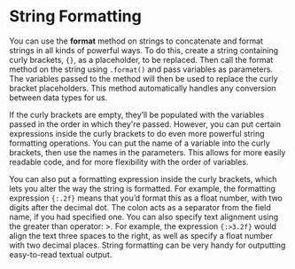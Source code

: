 # String Formatting

You can use the **format** method on strings to concatenate and format strings in all kinds of powerful ways. To do this, create a string containing curly brackets, `{}`, as a placeholder, to be replaced. Then call the format method on the string using `.format()` and pass variables as parameters. The variables passed to the method will then be used to replace the curly bracket placeholders. This method automatically handles any conversion between data types for us. 

If the curly brackets are empty, they’ll be populated with the variables passed in the order in which they're passed. However, you can put certain expressions inside the curly brackets to do even more powerful string formatting operations. You can put the name of a variable into the curly brackets, then use the names in the parameters. This allows for more easily readable code, and for more flexibility with the order of variables.

You can also put a formatting expression inside the curly brackets, which lets you alter the way the string is formatted. For example, the formatting expression `{:.2f}` means that you’d format this as a float number, with two digits after the decimal dot. The colon acts as a separator from the field name, if you had specified one. You can also specify text alignment using the greater than operator: >. For example, the expression `{:>3.2f}` would align the text three spaces to the right, as well as specify a float number with two decimal places. String formatting can be very handy for outputting easy-to-read textual output.